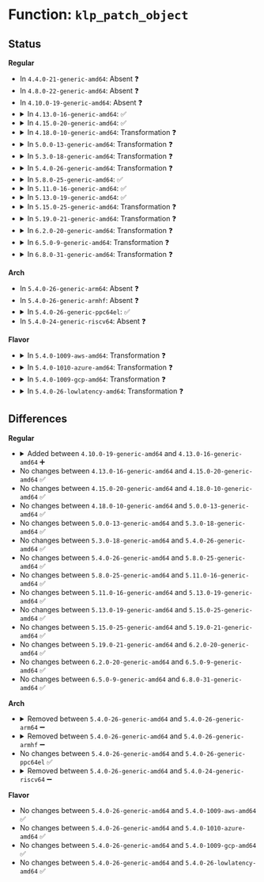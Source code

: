 # Function: <code>klp_patch_object</code>

## Status
<b>Regular</b>
<ul>
<li>
In <code>4.4.0-21-generic-amd64</code>: Absent ❓
</li>
<li>
In <code>4.8.0-22-generic-amd64</code>: Absent ❓
</li>
<li>
In <code>4.10.0-19-generic-amd64</code>: Absent ❓
</li>
<li>
<details>
<summary>In <code>4.13.0-16-generic-amd64</code>: ✅</summary>

```c
int klp_patch_object(struct klp_object * obj)
```

```json
{
  "name": "klp_patch_object",
  "collision_type": "Unique Global",
  "inline_type": "No",
  "funcs": [
    {
      "addr": 18446744071579863376,
      "name": "klp_patch_object",
      "external": true,
      "loc": "kernel/livepatch/patch.c:249",
      "file": "kernel/livepatch/patch.c",
      "inline": "seen, unknown",
      "caller_inline": [],
      "caller_func": [
        "kernel/livepatch/core.c:klp_module_coming"
      ]
    }
  ],
  "symbols": [
    {
      "addr": 18446744071579863376,
      "name": "klp_patch_object",
      "section": ".text",
      "bind": "STB_GLOBAL",
      "size": 618
    }
  ]
}
```
</details>
</li>
<li>
<details>
<summary>In <code>4.15.0-20-generic-amd64</code>: ✅</summary>

```c
int klp_patch_object(struct klp_object * obj)
```

```json
{
  "name": "klp_patch_object",
  "collision_type": "Unique Global",
  "inline_type": "No",
  "funcs": [
    {
      "addr": 18446744071579904896,
      "name": "klp_patch_object",
      "external": true,
      "loc": "kernel/livepatch/patch.c:250",
      "file": "kernel/livepatch/patch.c",
      "inline": "seen, unknown",
      "caller_inline": [],
      "caller_func": [
        "kernel/livepatch/core.c:klp_module_coming"
      ]
    }
  ],
  "symbols": [
    {
      "addr": 18446744071579904896,
      "name": "klp_patch_object",
      "section": ".text",
      "bind": "STB_GLOBAL",
      "size": 622
    }
  ]
}
```
</details>
</li>
<li>
<details>
<summary>In <code>4.18.0-10-generic-amd64</code>: Transformation ❓</summary>

```c
int klp_patch_object(struct klp_object * obj)
```

```json
{
  "name": "klp_patch_object",
  "collision_type": "Unique Global",
  "inline_type": "No",
  "funcs": [
    {
      "addr": 0,
      "name": "klp_patch_object",
      "external": true,
      "loc": "kernel/livepatch/patch.c:250",
      "file": "kernel/livepatch/patch.c",
      "inline": "seen, unknown",
      "caller_inline": [],
      "caller_func": [
        "kernel/livepatch/core.c:klp_module_coming"
      ]
    }
  ],
  "symbols": [
    {
      "addr": 18446744071579939690,
      "name": "klp_patch_object.cold.5",
      "section": ".text",
      "bind": "STB_LOCAL",
      "size": 151
    },
    {
      "addr": 18446744071579939168,
      "name": "klp_patch_object",
      "section": ".text",
      "bind": "STB_GLOBAL",
      "size": 456
    }
  ]
}
```
</details>
</li>
<li>
<details>
<summary>In <code>5.0.0-13-generic-amd64</code>: Transformation ❓</summary>

```c
int klp_patch_object(struct klp_object * obj)
```

```json
{
  "name": "klp_patch_object",
  "collision_type": "Unique Global",
  "inline_type": "No",
  "funcs": [
    {
      "addr": 0,
      "name": "klp_patch_object",
      "external": true,
      "loc": "kernel/livepatch/patch.c:250",
      "file": "kernel/livepatch/patch.c",
      "inline": "seen, unknown",
      "caller_inline": [],
      "caller_func": [
        "kernel/livepatch/core.c:klp_module_coming"
      ]
    }
  ],
  "symbols": [
    {
      "addr": 18446744071579986778,
      "name": "klp_patch_object.cold.4",
      "section": ".text",
      "bind": "STB_LOCAL",
      "size": 151
    },
    {
      "addr": 18446744071579986256,
      "name": "klp_patch_object",
      "section": ".text",
      "bind": "STB_GLOBAL",
      "size": 456
    }
  ]
}
```
</details>
</li>
<li>
<details>
<summary>In <code>5.3.0-18-generic-amd64</code>: Transformation ❓</summary>

```c
int klp_patch_object(struct klp_object * obj)
```

```json
{
  "name": "klp_patch_object",
  "collision_type": "Unique Global",
  "inline_type": "No",
  "funcs": [
    {
      "addr": 0,
      "name": "klp_patch_object",
      "external": true,
      "loc": "kernel/livepatch/patch.c:259",
      "file": "kernel/livepatch/patch.c",
      "inline": "seen, unknown",
      "caller_inline": [],
      "caller_func": [
        "kernel/livepatch/core.c:klp_module_coming"
      ]
    }
  ],
  "symbols": [
    {
      "addr": 18446744071580028410,
      "name": "klp_patch_object.cold",
      "section": ".text",
      "bind": "STB_LOCAL",
      "size": 231
    },
    {
      "addr": 18446744071580027824,
      "name": "klp_patch_object",
      "section": ".text",
      "bind": "STB_GLOBAL",
      "size": 411
    }
  ]
}
```
</details>
</li>
<li>
<details>
<summary>In <code>5.4.0-26-generic-amd64</code>: Transformation ❓</summary>

```c
int klp_patch_object(struct klp_object * obj)
```

```json
{
  "name": "klp_patch_object",
  "collision_type": "Unique Global",
  "inline_type": "No",
  "funcs": [
    {
      "addr": 0,
      "name": "klp_patch_object",
      "external": true,
      "loc": "kernel/livepatch/patch.c:259",
      "file": "kernel/livepatch/patch.c",
      "inline": "seen, unknown",
      "caller_inline": [],
      "caller_func": [
        "kernel/livepatch/core.c:klp_module_coming"
      ]
    }
  ],
  "symbols": [
    {
      "addr": 18446744071580079221,
      "name": "klp_patch_object.cold",
      "section": ".text",
      "bind": "STB_LOCAL",
      "size": 153
    },
    {
      "addr": 18446744071580078720,
      "name": "klp_patch_object",
      "section": ".text",
      "bind": "STB_GLOBAL",
      "size": 439
    }
  ]
}
```
</details>
</li>
<li>
<details>
<summary>In <code>5.8.0-25-generic-amd64</code>: ✅</summary>

```c
int klp_patch_object(struct klp_object * obj)
```

```json
{
  "name": "klp_patch_object",
  "collision_type": "Unique Global",
  "inline_type": "No",
  "funcs": [
    {
      "addr": 18446744071580138096,
      "name": "klp_patch_object",
      "external": true,
      "loc": "kernel/livepatch/patch.c:260",
      "file": "kernel/livepatch/patch.c",
      "inline": "seen, unknown",
      "caller_inline": [],
      "caller_func": [
        "kernel/livepatch/core.c:klp_module_coming",
        "kernel/livepatch/core.c:__klp_enable_patch"
      ]
    }
  ],
  "symbols": [
    {
      "addr": 18446744071580138096,
      "name": "klp_patch_object",
      "section": ".text",
      "bind": "STB_GLOBAL",
      "size": 200
    }
  ]
}
```
</details>
</li>
<li>
<details>
<summary>In <code>5.11.0-16-generic-amd64</code>: ✅</summary>

```c
int klp_patch_object(struct klp_object * obj)
```

```json
{
  "name": "klp_patch_object",
  "collision_type": "Unique Global",
  "inline_type": "No",
  "funcs": [
    {
      "addr": 18446744071580115472,
      "name": "klp_patch_object",
      "external": true,
      "loc": "kernel/livepatch/patch.c:267",
      "file": "kernel/livepatch/patch.c",
      "inline": "seen, unknown",
      "caller_inline": [],
      "caller_func": [
        "kernel/livepatch/core.c:klp_module_coming",
        "kernel/livepatch/core.c:__klp_enable_patch"
      ]
    }
  ],
  "symbols": [
    {
      "addr": 18446744071580115472,
      "name": "klp_patch_object",
      "section": ".text",
      "bind": "STB_GLOBAL",
      "size": 200
    }
  ]
}
```
</details>
</li>
<li>
<details>
<summary>In <code>5.13.0-19-generic-amd64</code>: ✅</summary>

```c
int klp_patch_object(struct klp_object * obj)
```

```json
{
  "name": "klp_patch_object",
  "collision_type": "Unique Global",
  "inline_type": "No",
  "funcs": [
    {
      "addr": 18446744071580119056,
      "name": "klp_patch_object",
      "external": true,
      "loc": "kernel/livepatch/patch.c:267",
      "file": "kernel/livepatch/patch.c",
      "inline": "seen, unknown",
      "caller_inline": [],
      "caller_func": [
        "kernel/livepatch/core.c:klp_module_coming",
        "kernel/livepatch/core.c:klp_enable_patch"
      ]
    }
  ],
  "symbols": [
    {
      "addr": 18446744071580119056,
      "name": "klp_patch_object",
      "section": ".text",
      "bind": "STB_GLOBAL",
      "size": 200
    }
  ]
}
```
</details>
</li>
<li>
<details>
<summary>In <code>5.15.0-25-generic-amd64</code>: Transformation ❓</summary>

```c
int klp_patch_object(struct klp_object * obj)
```

```json
{
  "name": "klp_patch_object",
  "collision_type": "Unique Global",
  "inline_type": "No",
  "funcs": [
    {
      "addr": 0,
      "name": "klp_patch_object",
      "external": true,
      "loc": "kernel/livepatch/patch.c:267",
      "file": "kernel/livepatch/patch.c",
      "inline": "seen, unknown",
      "caller_inline": [],
      "caller_func": [
        "kernel/livepatch/core.c:klp_module_coming",
        "kernel/livepatch/core.c:klp_enable_patch"
      ]
    }
  ],
  "symbols": [
    {
      "addr": 18446744071592148863,
      "name": "klp_patch_object.cold",
      "section": ".text",
      "bind": "STB_LOCAL",
      "size": 20
    },
    {
      "addr": 18446744071580261568,
      "name": "klp_patch_object",
      "section": ".text",
      "bind": "STB_GLOBAL",
      "size": 152
    }
  ]
}
```
</details>
</li>
<li>
<details>
<summary>In <code>5.19.0-21-generic-amd64</code>: Transformation ❓</summary>

```c
int klp_patch_object(struct klp_object * obj)
```

```json
{
  "name": "klp_patch_object",
  "collision_type": "Unique Global",
  "inline_type": "No",
  "funcs": [
    {
      "addr": 0,
      "name": "klp_patch_object",
      "external": true,
      "loc": "kernel/livepatch/patch.c:252",
      "file": "kernel/livepatch/patch.c",
      "inline": "seen, unknown",
      "caller_inline": [],
      "caller_func": [
        "kernel/livepatch/core.c:klp_module_coming",
        "kernel/livepatch/core.c:klp_enable_patch"
      ]
    }
  ],
  "symbols": [
    {
      "addr": 18446744071593921423,
      "name": "klp_patch_object.cold",
      "section": ".text",
      "bind": "STB_LOCAL",
      "size": 20
    },
    {
      "addr": 18446744071580431072,
      "name": "klp_patch_object",
      "section": ".text",
      "bind": "STB_GLOBAL",
      "size": 176
    }
  ]
}
```
</details>
</li>
<li>
<details>
<summary>In <code>6.2.0-20-generic-amd64</code>: Transformation ❓</summary>

```c
int klp_patch_object(struct klp_object * obj)
```

```json
{
  "name": "klp_patch_object",
  "collision_type": "Unique Global",
  "inline_type": "No",
  "funcs": [
    {
      "addr": 0,
      "name": "klp_patch_object",
      "external": true,
      "loc": "kernel/livepatch/patch.c:252",
      "file": "kernel/livepatch/patch.c",
      "inline": "seen, unknown",
      "caller_inline": [],
      "caller_func": [
        "kernel/livepatch/core.c:klp_module_coming",
        "kernel/livepatch/core.c:klp_module_coming",
        "kernel/livepatch/core.c:klp_enable_patch"
      ]
    }
  ],
  "symbols": [
    {
      "addr": 18446744071595992628,
      "name": "klp_patch_object.cold",
      "section": ".text",
      "bind": "STB_LOCAL",
      "size": 20
    },
    {
      "addr": 18446744071580673056,
      "name": "klp_patch_object",
      "section": ".text",
      "bind": "STB_GLOBAL",
      "size": 176
    }
  ]
}
```
</details>
</li>
<li>
<details>
<summary>In <code>6.5.0-9-generic-amd64</code>: Transformation ❓</summary>

```c
int klp_patch_object(struct klp_object * obj)
```

```json
{
  "name": "klp_patch_object",
  "collision_type": "Unique Global",
  "inline_type": "No",
  "funcs": [
    {
      "addr": 0,
      "name": "klp_patch_object",
      "external": true,
      "loc": "kernel/livepatch/patch.c:252",
      "file": "kernel/livepatch/patch.c",
      "inline": "seen, unknown",
      "caller_inline": [],
      "caller_func": [
        "kernel/livepatch/core.c:klp_module_coming",
        "kernel/livepatch/core.c:klp_module_coming",
        "kernel/livepatch/core.c:klp_enable_patch"
      ]
    }
  ],
  "symbols": [
    {
      "addr": 18446744071596510888,
      "name": "klp_patch_object.cold",
      "section": ".text",
      "bind": "STB_LOCAL",
      "size": 20
    },
    {
      "addr": 18446744071580749392,
      "name": "klp_patch_object",
      "section": ".text",
      "bind": "STB_GLOBAL",
      "size": 176
    }
  ]
}
```
</details>
</li>
<li>
<details>
<summary>In <code>6.8.0-31-generic-amd64</code>: Transformation ❓</summary>

```c
int klp_patch_object(struct klp_object * obj)
```

```json
{
  "name": "klp_patch_object",
  "collision_type": "Unique Global",
  "inline_type": "No",
  "funcs": [
    {
      "addr": 0,
      "name": "klp_patch_object",
      "external": true,
      "loc": "kernel/livepatch/patch.c:252",
      "file": "kernel/livepatch/patch.c",
      "inline": "seen, unknown",
      "caller_inline": [],
      "caller_func": [
        "kernel/livepatch/core.c:klp_module_coming",
        "kernel/livepatch/core.c:klp_module_coming",
        "kernel/livepatch/core.c:klp_enable_patch"
      ]
    }
  ],
  "symbols": [
    {
      "addr": 18446744071597409761,
      "name": "klp_patch_object.cold",
      "section": ".text",
      "bind": "STB_LOCAL",
      "size": 20
    },
    {
      "addr": 18446744071580834512,
      "name": "klp_patch_object",
      "section": ".text",
      "bind": "STB_GLOBAL",
      "size": 176
    }
  ]
}
```
</details>
</li>
</ul>
<b>Arch</b>
<ul>
<li>
In <code>5.4.0-26-generic-arm64</code>: Absent ❓
</li>
<li>
In <code>5.4.0-26-generic-armhf</code>: Absent ❓
</li>
<li>
<details>
<summary>In <code>5.4.0-26-generic-ppc64el</code>: ✅</summary>

```c
int klp_patch_object(struct klp_object * obj)
```

```json
{
  "name": "klp_patch_object",
  "collision_type": "Unique Global",
  "inline_type": "No",
  "funcs": [
    {
      "addr": 13835058055284202560,
      "name": "klp_patch_object",
      "external": true,
      "loc": "kernel/livepatch/patch.c:259",
      "file": "kernel/livepatch/patch.c",
      "inline": "seen, unknown",
      "caller_inline": [],
      "caller_func": [
        "kernel/livepatch/core.c:klp_module_coming"
      ]
    }
  ],
  "symbols": [
    {
      "addr": 13835058055284202560,
      "name": "klp_patch_object",
      "section": ".text",
      "bind": "STB_GLOBAL",
      "size": 856
    }
  ]
}
```
</details>
</li>
<li>
In <code>5.4.0-24-generic-riscv64</code>: Absent ❓
</li>
</ul>
<b>Flavor</b>
<ul>
<li>
<details>
<summary>In <code>5.4.0-1009-aws-amd64</code>: Transformation ❓</summary>

```c
int klp_patch_object(struct klp_object * obj)
```

```json
{
  "name": "klp_patch_object",
  "collision_type": "Unique Global",
  "inline_type": "No",
  "funcs": [
    {
      "addr": 0,
      "name": "klp_patch_object",
      "external": true,
      "loc": "kernel/livepatch/patch.c:259",
      "file": "kernel/livepatch/patch.c",
      "inline": "seen, unknown",
      "caller_inline": [],
      "caller_func": [
        "kernel/livepatch/core.c:klp_module_coming"
      ]
    }
  ],
  "symbols": [
    {
      "addr": 18446744071580047957,
      "name": "klp_patch_object.cold",
      "section": ".text",
      "bind": "STB_LOCAL",
      "size": 153
    },
    {
      "addr": 18446744071580047456,
      "name": "klp_patch_object",
      "section": ".text",
      "bind": "STB_GLOBAL",
      "size": 439
    }
  ]
}
```
</details>
</li>
<li>
<details>
<summary>In <code>5.4.0-1010-azure-amd64</code>: Transformation ❓</summary>

```c
int klp_patch_object(struct klp_object * obj)
```

```json
{
  "name": "klp_patch_object",
  "collision_type": "Unique Global",
  "inline_type": "No",
  "funcs": [
    {
      "addr": 0,
      "name": "klp_patch_object",
      "external": true,
      "loc": "kernel/livepatch/patch.c:259",
      "file": "kernel/livepatch/patch.c",
      "inline": "seen, unknown",
      "caller_inline": [],
      "caller_func": [
        "kernel/livepatch/core.c:klp_module_coming"
      ]
    }
  ],
  "symbols": [
    {
      "addr": 18446744071579993269,
      "name": "klp_patch_object.cold",
      "section": ".text",
      "bind": "STB_LOCAL",
      "size": 153
    },
    {
      "addr": 18446744071579992768,
      "name": "klp_patch_object",
      "section": ".text",
      "bind": "STB_GLOBAL",
      "size": 439
    }
  ]
}
```
</details>
</li>
<li>
<details>
<summary>In <code>5.4.0-1009-gcp-amd64</code>: Transformation ❓</summary>

```c
int klp_patch_object(struct klp_object * obj)
```

```json
{
  "name": "klp_patch_object",
  "collision_type": "Unique Global",
  "inline_type": "No",
  "funcs": [
    {
      "addr": 0,
      "name": "klp_patch_object",
      "external": true,
      "loc": "kernel/livepatch/patch.c:259",
      "file": "kernel/livepatch/patch.c",
      "inline": "seen, unknown",
      "caller_inline": [],
      "caller_func": [
        "kernel/livepatch/core.c:klp_module_coming"
      ]
    }
  ],
  "symbols": [
    {
      "addr": 18446744071580039493,
      "name": "klp_patch_object.cold",
      "section": ".text",
      "bind": "STB_LOCAL",
      "size": 153
    },
    {
      "addr": 18446744071580038992,
      "name": "klp_patch_object",
      "section": ".text",
      "bind": "STB_GLOBAL",
      "size": 439
    }
  ]
}
```
</details>
</li>
<li>
<details>
<summary>In <code>5.4.0-26-lowlatency-amd64</code>: Transformation ❓</summary>

```c
int klp_patch_object(struct klp_object * obj)
```

```json
{
  "name": "klp_patch_object",
  "collision_type": "Unique Global",
  "inline_type": "No",
  "funcs": [
    {
      "addr": 0,
      "name": "klp_patch_object",
      "external": true,
      "loc": "kernel/livepatch/patch.c:259",
      "file": "kernel/livepatch/patch.c",
      "inline": "seen, unknown",
      "caller_inline": [],
      "caller_func": [
        "kernel/livepatch/core.c:klp_module_coming"
      ]
    }
  ],
  "symbols": [
    {
      "addr": 18446744071580090213,
      "name": "klp_patch_object.cold",
      "section": ".text",
      "bind": "STB_LOCAL",
      "size": 153
    },
    {
      "addr": 18446744071580089712,
      "name": "klp_patch_object",
      "section": ".text",
      "bind": "STB_GLOBAL",
      "size": 439
    }
  ]
}
```
</details>
</li>
</ul>

## Differences
<b>Regular</b>
<ul>
<li>
<details>
<summary>Added between <code>4.10.0-19-generic-amd64</code> and <code>4.13.0-16-generic-amd64</code> ➕</summary>

```c
int klp_patch_object(struct klp_object * obj)
```
</details>
</li>
<li>
No changes between <code>4.13.0-16-generic-amd64</code> and <code>4.15.0-20-generic-amd64</code> ✅
</li>
<li>
No changes between <code>4.15.0-20-generic-amd64</code> and <code>4.18.0-10-generic-amd64</code> ✅
</li>
<li>
No changes between <code>4.18.0-10-generic-amd64</code> and <code>5.0.0-13-generic-amd64</code> ✅
</li>
<li>
No changes between <code>5.0.0-13-generic-amd64</code> and <code>5.3.0-18-generic-amd64</code> ✅
</li>
<li>
No changes between <code>5.3.0-18-generic-amd64</code> and <code>5.4.0-26-generic-amd64</code> ✅
</li>
<li>
No changes between <code>5.4.0-26-generic-amd64</code> and <code>5.8.0-25-generic-amd64</code> ✅
</li>
<li>
No changes between <code>5.8.0-25-generic-amd64</code> and <code>5.11.0-16-generic-amd64</code> ✅
</li>
<li>
No changes between <code>5.11.0-16-generic-amd64</code> and <code>5.13.0-19-generic-amd64</code> ✅
</li>
<li>
No changes between <code>5.13.0-19-generic-amd64</code> and <code>5.15.0-25-generic-amd64</code> ✅
</li>
<li>
No changes between <code>5.15.0-25-generic-amd64</code> and <code>5.19.0-21-generic-amd64</code> ✅
</li>
<li>
No changes between <code>5.19.0-21-generic-amd64</code> and <code>6.2.0-20-generic-amd64</code> ✅
</li>
<li>
No changes between <code>6.2.0-20-generic-amd64</code> and <code>6.5.0-9-generic-amd64</code> ✅
</li>
<li>
No changes between <code>6.5.0-9-generic-amd64</code> and <code>6.8.0-31-generic-amd64</code> ✅
</li>
</ul>
<b>Arch</b>
<ul>
<li>
<details>
<summary>Removed between <code>5.4.0-26-generic-amd64</code> and <code>5.4.0-26-generic-arm64</code> ➖</summary>

```c
int klp_patch_object(struct klp_object * obj)
```
</details>
</li>
<li>
<details>
<summary>Removed between <code>5.4.0-26-generic-amd64</code> and <code>5.4.0-26-generic-armhf</code> ➖</summary>

```c
int klp_patch_object(struct klp_object * obj)
```
</details>
</li>
<li>
No changes between <code>5.4.0-26-generic-amd64</code> and <code>5.4.0-26-generic-ppc64el</code> ✅
</li>
<li>
<details>
<summary>Removed between <code>5.4.0-26-generic-amd64</code> and <code>5.4.0-24-generic-riscv64</code> ➖</summary>

```c
int klp_patch_object(struct klp_object * obj)
```
</details>
</li>
</ul>
<b>Flavor</b>
<ul>
<li>
No changes between <code>5.4.0-26-generic-amd64</code> and <code>5.4.0-1009-aws-amd64</code> ✅
</li>
<li>
No changes between <code>5.4.0-26-generic-amd64</code> and <code>5.4.0-1010-azure-amd64</code> ✅
</li>
<li>
No changes between <code>5.4.0-26-generic-amd64</code> and <code>5.4.0-1009-gcp-amd64</code> ✅
</li>
<li>
No changes between <code>5.4.0-26-generic-amd64</code> and <code>5.4.0-26-lowlatency-amd64</code> ✅
</li>
</ul>
